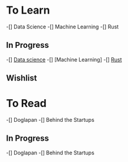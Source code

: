 To Learn 
======
 -[] Data Science
 -[] Machine Learning
 -[] Rust

In Progress
------
 -[] [Data science](https://www.codewithharry.com/courses/the-ultimate-job-ready-data-science-course/)
 -[] [Machine Learning]
 -[] [Rust](https://youtu.be/qP7LzZqGh30?si=2f3mNvPE1-dYPert)

Wishlist
------

To Read
======
 -[] Doglapan
 -[] Behind the Startups

In Progress
------
 -[] Doglapan
 -[] Behind the Startups
